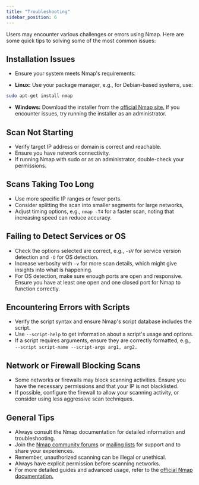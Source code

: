 ```yaml
---
title: "Troubleshooting"
sidebar_position: 6
---
```


Users may encounter various challenges or errors using Nmap. Here are some quick tips to solving some of the most common issues:

## Installation Issues

- Ensure your system meets Nmap's requirements: 

- **Linux:** Use your package manager, e.g., for Debian-based systems, use:

```bash
sudo apt-get install nmap
```
- **Windows:** Download the installer from the [official Nmap site.](https://nmap.org/download.html) If you encounter issues, try running the installer as an administrator.

## Scan Not Starting

- Verify target IP address or domain is correct and reachable.
- Ensure you have network connectivity.
- If running Nmap with sudo or as an administrator, double-check your permissions.

## Scans Taking Too Long

- Use more specific IP ranges or fewer ports.
- Consider splitting the scan into smaller segments for large networks,
- Adjust timing options, e.g., `nmap -T4` for a faster scan, noting that increasing speed can reduce accuracy.

## Failing to Detect Services or OS

- Check the options selected are correct, e.g., `-sV` for service version detection and `-O` for OS detection.
- Increase verbosity with `-v` for more scan details, which might give insights into what is happening.
- For OS detection, make sure enough ports are open and responsive. Ensure you have at least one open and one closed port for Nmap to function correctly.

## Encountering Errors with Scripts

- Verify the script syntax and ensure Nmap's script database includes the script.
- Use `--script-help` to get information about a script's usage and options.
- If a script requires arguments, ensure they are correctly formatted, e.g., `--script script-name --script-args arg1, arg2.`

## Network or Firewall Blocking Scans

- Some networks or firewalls may block scanning activities. Ensure you have the necessary permissions and that your IP is not blacklisted.
- If possible, configure the firewall to allow your scanning activity, or consider using less aggressive scan techniques.

## General Tips

- Always consult the Nmap documentation for detailed information and troubleshooting.
- Join the [Nmap community forums](https://nmap.org/book/vscan-community.html) or [mailing lists](https://nmap.org/mailman/listinfo/fulldisclosure) for support and to share your experiences.
- Remember, unauthorized scanning can be illegal or unethical.
- Always have explicit permission before scanning networks.
- For more detailed guides and advanced usage, refer to the [official Nmap documentation.](https://nmap.org/docs.html)
